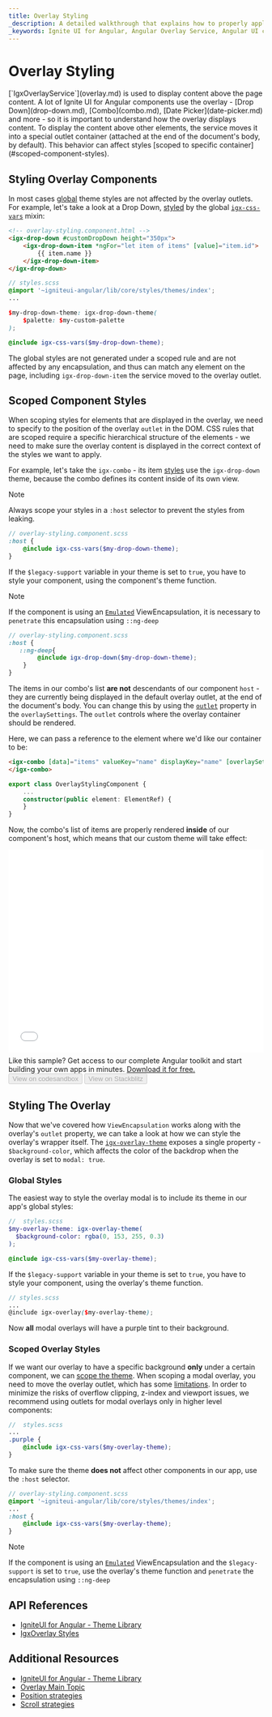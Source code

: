 ```yaml
---
title: Overlay Styling
_description: A detailed walkthrough that explains how to properly apply and scope styles to elements that are displayed using the IgniteUI for Angular Overlay Service.
_keywords: Ignite UI for Angular, Angular Overlay Service, Angular UI controls, Overlay Service, View Encapsulation Example, Sass scoped styles in Angular, web widgets, UI widgets, Angular, Native Angular Components Suite, Native Angular Controls, Native Angular Components Library
---
```


# Overlay Styling
<p class="highlight">
[`IgxOverlayService`](overlay.md) is used to display content above the page content. A lot of Ignite UI for Angular components use the overlay - [Drop Down](drop-down.md), [Combo](combo.md), [Date Picker](date-picker.md) and more - so it is important to understand how the overlay displays content.
To display the content above other elements, the service moves it into a special outlet container (attached at the end of the document's body, by default). This behavior can affect styles [scoped to specific container](#scoped-component-styles).
</p>
<div class="divider--half"></div>

## Styling Overlay Components

In most cases [global](themes/global-theme.md) theme styles are not affected by the overlay outlets. For example, let's take a look at a Drop Down, [styled](drop-down.md#styling) by the global [`igx-css-vars`]({environment:sassApiUrl}/index.html#mixin-igx-css-vars) mixin:

```html
<!-- overlay-styling.component.html -->
<igx-drop-down #customDropDown height="350px">
    <igx-drop-down-item *ngFor="let item of items" [value]="item.id">
        {{ item.name }}
    </igx-drop-down-item>
</igx-drop-down>
```

```scss
// styles.scss
@import '~igniteui-angular/lib/core/styles/themes/index';
...

$my-drop-down-theme: igx-drop-down-theme(
    $palette: $my-custom-palette
);

@include igx-css-vars($my-drop-down-theme);
```

The global styles are not generated under a scoped rule and are not affected by any encapsulation, and thus can match any element on the page, including `igx-drop-down-item` the service moved to the overlay outlet.

## Scoped Component Styles

When scoping styles for elements that are displayed in the overlay, we need to specify to the position of the overlay `outlet` in the DOM. CSS rules that are scoped require a specific hierarchical structure of the elements - we need to make sure the overlay content is displayed in the correct context of the styles we want to apply.

For example, let's take the `igx-combo` - its item [styles](combo.md#styling) use the `igx-drop-down` theme, because the combo defines its content inside of its own view.

> [!NOTE]
> Always scope your styles in a `:host` selector to prevent the styles from leaking.

```scss
// overlay-styling.component.scss
:host {
    @include igx-css-vars($my-drop-down-theme);
}
```

If the `$legacy-support` variable in your theme is set to `true`, you have to style your component, using the component's theme function.

>[!NOTE]
>If the component is using an [`Emulated`](themes/component-themes.md#view-encapsulation) ViewEncapsulation, it is necessary to `penetrate` this encapsulation using `::ng-deep`

```scss
// overlay-styling.component.scss
:host {
   ::ng-deep{ 
        @include igx-drop-down($my-drop-down-theme);
    }
}
```

The items in our combo's list **are not** descendants of our component `host` - they are currently being displayed in the default overlay outlet, at the end of the document's body. You can change this by using the [`outlet`]({environment:angularApiUrl}/interfaces/overlaysettings.html#outlet) property in the `overlaySettings`. The `outlet` controls where the overlay container should be rendered.

Here, we can pass a reference to the element where we'd like our container to be:

```html
<igx-combo [data]="items" valueKey="name" displayKey="name" [overlaySettings]="{ outlet: element, modal: true }">
</igx-combo>
```

```typescript
export class OverlayStylingComponent {
    ...
    constructor(public element: ElementRef) {
    }
}
```

Now, the combo's list of items are properly rendered **inside** of our component's host, which means that our custom theme will take effect:

<div class="sample-container loading" style="height: 400px">
    <iframe class="lazyload no-theming" id="overlay-styling-simple-iframe" frameborder="0" seamless="" width="100%" height="100%" src="{environment:demosBaseUrl}/interactions/overlay-styling-simple" onload="onSampleIframeContentLoaded(this);"></iframe>
</div>
<p style="margin: 0;padding-top: 0.5rem">Like this sample? Get access to our complete Angular toolkit and start building your own apps in minutes. <a class="no-external-icon mchNoDecorate trackCTA" target="_blank" href="https://www.infragistics.com/products/ignite-ui-angular/download" data-xd-ga-action="Download" data-xd-ga-label="Ignite UI for Angular">Download it for free.</a></p>
<div>
<button data-localize="codesandbox" disabled class="codesandbox-btn" data-iframe-id="overlay-styling-simple-iframe" data-demos-base-url="{environment:demosBaseUrl}">View on codesandbox</button>
<button data-localize="stackblitz" disabled class="stackblitz-btn" data-iframe-id="overlay-styling-simple-iframe" data-demos-base-url="{environment:demosBaseUrl}">View on Stackblitz</button>
</div>

## Styling The Overlay

Now that we've covered how `ViewEncapsulation` works along with the overlay's `outlet` property, we can take a look at how we can style the overlay's wrapper itself.
The [`igx-overlay-theme`]({environment:sassApiUrl}/index.html#function-igx-overlay-theme) exposes a single property - `$background-color`, which affects the color of the backdrop when the overlay is set to `modal: true`.

### Global Styles

The easiest way to style the overlay modal is to include its theme in our app's global styles:

```scss
//  styles.scss
$my-overlay-theme: igx-overlay-theme(
  $background-color: rgba(0, 153, 255, 0.3)
);

@include igx-css-vars($my-overlay-theme);
```

If the `$legacy-support` variable in your theme is set to `true`, you have to style your component, using the overlay's theme function.

```scss
// styles.scss
...
@include igx-overlay($my-overlay-theme);
```        

Now **all** modal overlays will have a purple tint to their background.

### Scoped Overlay Styles

If we want our overlay to have a specific background **only** under a certain component, we can [scope the theme](#scoped-component-styles).
When scoping a modal overlay, you need to move the overlay outlet, which has some [limitations](overlay.md#assumptions-and-limitations). In order to minimize the risks of overflow clipping, z-index and viewport issues, we recommend using outlets for modal overlays only in higher level components:

```scss
//  styles.scss
...
.purple {
    @include igx-css-vars($my-overlay-theme);
}
```

To make sure the theme **does not** affect other components in our app, use the `:host` selector.

```scss
// overlay-styling.component.scss
@import '~igniteui-angular/lib/core/styles/themes/index';
...
:host {
    @include igx-css-vars($my-overlay-theme);
}
```

>[!NOTE]
>If the component is using an [`Emulated`](themes/component-themes.md#view-encapsulation) ViewEncapsulation and the `$legacy-support` is set to `true`, use the overlay's theme function and `penetrate` the encapsulation using `::ng-deep`

## API References
* [IgniteUI for Angular - Theme Library](themes/index.md)
* [IgxOverlay Styles]({environment:sassApiUrl}/index.html#function-igx-overlay-theme)

## Additional Resources
* [IgniteUI for Angular - Theme Library](themes/index.md)
* [Overlay Main Topic](overlay.md)
* [Position strategies](overlay-position.md)
* [Scroll strategies](overlay-scroll.md)
